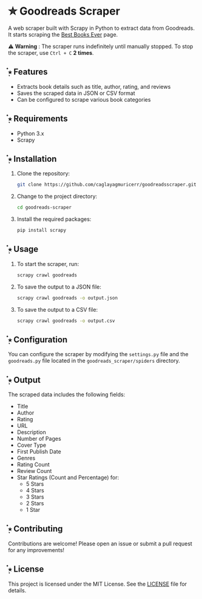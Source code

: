# ✮ Goodreads Scraper

A web scraper built with Scrapy in Python to extract data from Goodreads. It starts scraping the [Best Books Ever](https://www.goodreads.com/list/show/1.Best_Books_Ever) page.

⚠ **Warning** : The scraper runs indefinitely until manually stopped. To stop the scraper, use `Ctrl + C` **2 times**.

##  ๋࣭⭑ Features 

- Extracts book details such as title, author, rating, and reviews
- Saves the scraped data in JSON or CSV format
- Can be configured to scrape various book categories

##  ๋࣭⭑ Requirements

- Python 3.x
- Scrapy

##  ๋࣭⭑ Installation

1. Clone the repository:
    ```sh
    git clone https://github.com/caglayagmuricerr/goodreadsscraper.git
    ```
2. Change to the project directory:
    ```sh
    cd goodreads-scraper
    ```
3. Install the required packages:
    ```sh
    pip install scrapy
    ```

##  ๋࣭⭑ Usage

1. To start the scraper, run:
    ```sh
    scrapy crawl goodreads
    ```
2. To save the output to a JSON file:
    ```sh
    scrapy crawl goodreads -o output.json
    ```
3. To save the output to a CSV file:
    ```sh
    scrapy crawl goodreads -o output.csv
    ```

##  ๋࣭⭑ Configuration

You can configure the scraper by modifying the `settings.py` file and the `goodreads.py` file located in the `goodreads_scraper/spiders` directory.

##  ๋࣭⭑ Output

The scraped data includes the following fields:
- Title
- Author
- Rating
- URL
- Description
- Number of Pages
- Cover Type
- First Publish Date
- Genres
- Rating Count
- Review Count
- Star Ratings (Count and Percentage) for:
  - 5 Stars
  - 4 Stars
  - 3 Stars
  - 2 Stars
  - 1 Star
    
##  ๋࣭⭑ Contributing

Contributions are welcome! Please open an issue or submit a pull request for any improvements!

##  ๋࣭⭑ License

This project is licensed under the MIT License. See the [LICENSE](LICENSE) file for details.

